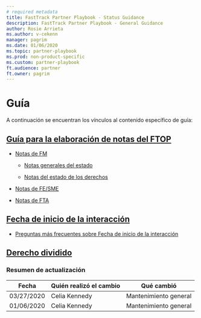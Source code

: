 ```yaml
---  
# required metadata  
title: FastTrack Partner Playbook - Status Guidance 
description: FastTrack Partner Playbook - General Guidance 
author: Rosie Arrieta
ms.author: v-cekenn
manager: pagrim
ms.date: 01/06/2020  
ms.topic: partner-playbook  
ms.prod: non-product-specific
ms.custom: partner-playbook  
ft.audience: partner
ft.owner: pagrim
---  
```


#  Guía

A continuación se encuentran los vínculos al contenido específico de guía:

## [Guía para la elaboración de notas del FTOP](guidance-ftop-notes-guidance-partner-es.md)

 -  [Notas de FM](guidance-fm-notes-partner-es.md)

    - [Notas generales del estado](guidance-fm-overall-status-notes-partner-es.md)

    - [Notas del estado de los derechos](status-guidance-entitlement-status-notes-partner-es.md)

-  [Notas de FE/SME](guidance-fe-sme-notes-partner-es.md)

-  [Notas de FTA](guidance-fta-notes-partner-es.md)

## [Fecha de inicio de la interacción](status-guidance-engagement-start-date-partner-es.md)

  - [Preguntas más frecuentes sobre Fecha de inicio de la interacción](status-guidance-engagement-start-date-faq-partner-es.md)

## [Derecho dividido](status-guidance-split-entitlement-partner-es.md)

###  Resumen de actualización

|Fecha|Quién realizó el cambio|Qué cambió|
|---------|---------------|----------------------------|
|03/27/2020| Celia Kennedy| Mantenimiento general|
|01/06/2020| Celia Kennedy| Mantenimiento general|